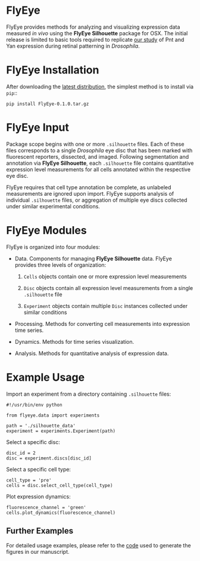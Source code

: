 
FlyEye
===========

FlyEye provides methods for analyzing and visualizing expression data measured *in vivo* using the **FlyEye Silhouette** package for OSX. The initial release is limited to basic tools required to replicate [our study](https://github.com/sebastianbernasek/pnt_yan_ratio) of Pnt and Yan expression during retinal patterning in *Drosophila*.



FlyEye Installation
=========

After downloading the [latest distribution](/dist/FlyEye-0.1.0.tar.gz), the simplest method is to install via ``pip``::

    pip install FlyEye-0.1.0.tar.gz



FlyEye Input
=========

Package scope begins with one or more ``.silhouette`` files. Each of these files corresponds to a single *Drosophila* eye disc that has been marked with fluorescent reporters, dissected, and imaged. Following segmentation and annotation via **FlyEye Silhouette**, each ``.silhouette`` file contains quantitative expression level measurements for all cells annotated within the respective eye disc.

FlyEye requires that cell type annotation be complete, as unlabeled measurements are ignored upon import. FlyEye supports analysis of individual ``.silhouette`` files, or aggregation of multiple eye discs collected under similar experimental conditions.



FlyEye Modules
=========

FlyEye is organized into four modules:

* Data. Components for managing **FlyEye Silhouette** data. FlyEye provides three levels of organization:

  1. ``Cells`` objects contain one or more expression level measurements

  2. ``Disc`` objects contain all expression level measurements from a single ``.silhouette`` file

  3. ``Experiment`` objects contain multiple ``Disc`` instances collected under similar conditions

* Processing. Methods for converting cell measurements into expression time series.

* Dynamics. Methods for time series visualization.

* Analysis. Methods for quantitative analysis of expression data.



Example Usage
=========

Import an experiment from a directory containing ``.silhouette`` files:

    #!/usr/bin/env python

    from flyeye.data import experiments

    path = './silhouette_data'
    experiment = experiments.Experiment(path)


Select a specific disc:

    disc_id = 2
    disc = experiment.discs[disc_id]


Select a specific cell type:

    cell_type = 'pre'
    cells = disc.select_cell_type(cell_type)


Plot expression dynamics:

    fluorescence_channel = 'green'
    cells.plot_dynamics(fluorescence_channel)


Further Examples
-------------

For detailed usage examples, please refer to the [code](https://github.com/sebastianbernasek/pnt_yan_ratio) used to generate the figures in our manuscript.
